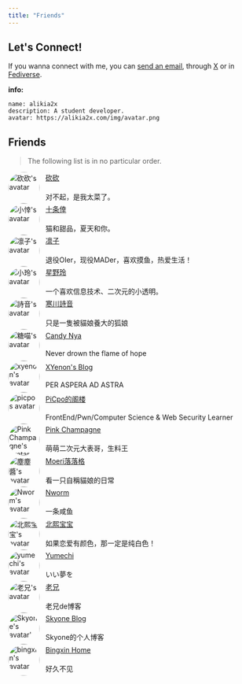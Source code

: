 ```yaml
---
title: "Friends"
---
```


## Let's Connect!

If you wanna connect with me, you can [send an email](mailto:alikia2x@outlook.com), through [X](https://x.com/alikia2x) or in [Fediverse](https://social.a2x.pub/@alikia_en).

**info:**

```text
name: alikia2x
description: A student developer.
avatar: https://alikia2x.com/img/avatar.png
```

## Friends

> The following list is in no particular order.

<style>
.fr{
    display: flex;
    justify-content: center;
    flex-direction: column;
}
.fr-img {
    display: inline;
    width: 4rem;
    border-radius: 10rem !important;
}
.fr-box {
    gap:0.75rem;
    display: flex;
}
</style>

<div class="fr-box">
    <img class="fr-img" src="/img/lakr.jpg" alt="砍砍's avatar">
    <div class="fr">
        <a style="margin-bottom: 0.3rem;" href="https://www.qaq.wiki/">砍砍</a>
        <p style="margin-bottom: 0.2rem;">对不起，是我太菜了。</p>
    </div>
</div>

<div class="fr-box">
    <img class="fr-img" src="/img/nanakumo.png" alt="小悻's avatar">
    <div class="fr">
        <a style="margin-bottom: 0.3rem;" href="https://nanakumo.github.io/">十条倖</a>
        <p style="margin-bottom: 0.2rem;">猫和甜品，夏天和你。</p>
    </div>
</div>

<div class="fr-box">
    <img class="fr-img" src="/img/rinkko.png" alt="凛子's avatar">
    <div class="fr">
        <a style="margin-bottom: 0.3rem;" href="https://blog.rinkko.moe/">凛子</a>
        <p style="margin-bottom: 0.2rem;">退役OIer，现役MADer，喜欢摸鱼，热爱生活！</p>
    </div>
</div>

<div class="fr-box">
    <img class="fr-img" src="/img/bling.jpg" alt="小玲's avatar">
    <div class="fr">
        <a style="margin-bottom: 0.3rem;" href="https://blog.bling.moe">星野玲</a>
        <p style="margin-bottom: 0.2rem;">一个喜欢信息技术、二次元的小透明。</p>
    </div>
</div>

<div class="fr-box">
    <img class="fr-img" src="/img/shion.jpg" alt="詩音's avatar">
    <div class="fr">
        <a style="margin-bottom: 0.3rem;" href="https://blog.shion-nya.moe/">寒川詩音</a>
        <p style="margin-bottom: 0.2rem;">只是一隻被貓娘養大的狐娘</p>
    </div>
</div>

<div class="fr-box">
    <img class="fr-img" src="/img/candinya.png" alt="糖喵's avatar">
    <div class="fr">
        <a style="margin-bottom: 0.3rem;" href="https://candinya.com/">Candy Nya</a>
        <p style="margin-bottom: 0.2rem;">Never drown the flame of hope</p>
    </div>
</div>

<div class="fr-box">
    <img class="fr-img" src="/img/xy.jpg" alt="xyenon's avatar">
    <div class="fr">
        <a style="margin-bottom: 0.3rem;" href="https://blog.xyenon.bid/">XYenon's Blog</a>
        <p style="margin-bottom: 0.2rem;">PER ASPERA AD ASTRA</p>
    </div>
</div>

<div class="fr-box">
    <img class="fr-img" src="/img/picpo.jpg" alt="picpo's avatar">
    <div class="fr">
        <a style="margin-bottom: 0.3rem;" href="https://picpo.top/">PiCpo的阁楼</a>
        <p style="margin-bottom: 0.2rem;">FrontEnd/Pwn/Computer Science & Web Security Learner</p>
    </div>
</div>

<div class="fr-box">
    <img class="fr-img" src="/img/pinkchampagne.jpg" alt="Pink Champagne's avatar">
    <div class="fr">
        <a style="margin-bottom: 0.3rem;" href="https://pinkchampagne.moe/">Pink Champagne</a>
        <p style="margin-bottom: 0.2rem;">萌萌二次元大表哥，生料王</p>
    </div>
</div>

<div class="fr-box">
    <img class="fr-img" src="/img/hokori.png" alt="塵塵醬's avatar">
    <div class="fr">
        <a style="margin-bottom: 0.3rem;" href="https://blog.bakalu.site/">Moeri落落格</a>
        <p style="margin-bottom: 0.2rem;">看一只自稱貓娘的日常</p>
    </div>
</div>

<div class="fr-box">
    <img class="fr-img" src="/img/nworm.webp" alt="Nworm's avatar">
    <div class="fr">
        <a style="margin-bottom: 0.3rem;" href="https://nworm.icu/">Nworm</a>
        <p style="margin-bottom: 0.2rem;">一条咸鱼</p>
    </div>
</div>

<div class="fr-box">
    <img class="fr-img" src="/img/beixi.jpg" alt="北熙宝宝's avatar">
    <div class="fr">
        <a style="margin-bottom: 0.3rem;" href=" https://blog.beixibaobao.com/">北熙宝宝</a>
        <p style="margin-bottom: 0.2rem;">如果恋爱有颜色，那一定是纯白色！</p>
    </div>
</div>

<div class="fr-box">
    <img class="fr-img" src="/img/yumechi.jpg" alt="yumechi's avatar">
    <div class="fr">
        <a style="margin-bottom: 0.3rem;" href=" https://yumechi.jp/">Yumechi</a>
        <p style="margin-bottom: 0.2rem;">いい夢を</p>
    </div>
</div>

<div class="fr-box">
    <img class="fr-img" src="/img/laoxiong.png" alt="老兄's avatar">
    <div class="fr">
        <a style="margin-bottom: 0.3rem;" href="https://www.moec.top/">老兄</a>
        <p style="margin-bottom: 0.2rem;">老兄de博客</p>
    </div>
</div>

<div class="fr-box">
    <img class="fr-img" src="/img/Skyone.png" alt="Skyone's avatar'">
    <div class="fr">
        <a style="margin-bottom: 0.3rem;" href="https://www.skyone.host/">Skyone Blog</a>
        <p style="margin-bottom: 0.2rem;">Skyone的个人博客</p>
    </div>
</div>

<div class="fr-box">
    <img class="fr-img" src="/img/march7th.jpg" alt="bingxin's avatar">
    <div class="fr">
        <a style="margin-bottom: 0.3rem;" href="https://blog.byteloid.one/">Bingxin Home</a>
        <p style="margin-bottom: 0.2rem;">好久不见</p>
    </div>
</div>
